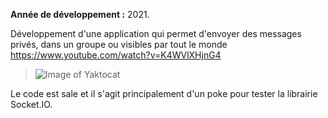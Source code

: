 **Année de développement :** 2021.</br>

Développement d'une application qui permet d'envoyer des messages privés, dans un groupe ou visibles par tout le
monde https://www.youtube.com/watch?v=K4WVlXHjnG4
> ![Image of Yaktocat](https://imgur.com/Tb4ip0L.png)

Le code est sale et il s'agit principalement d'un poke pour tester la librairie Socket.IO.